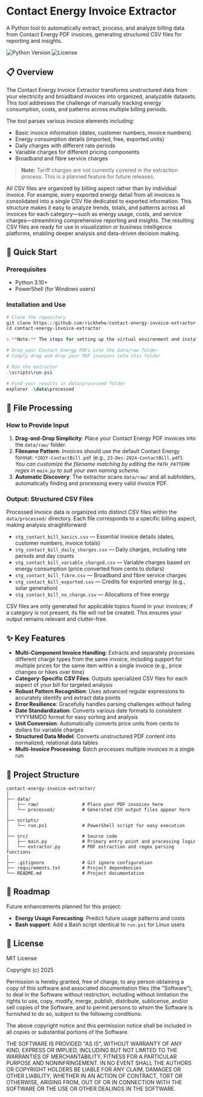 # Contact Energy Invoice Extractor

A Python tool to automatically extract, process, and analyze billing data from Contact Energy PDF invoices, generating structured CSV files for reporting and insights.

![Python Version](https://img.shields.io/badge/python-3.8+-blue.svg)
![License](https://img.shields.io/badge/license-MIT-green.svg)

## 📋 Overview

The Contact Energy Invoice Extractor transforms unstructured data from your electricity and broadband invoices into organized, analyzable datasets. This tool addresses the challenge of manually tracking energy consumption, costs, and patterns across multiple billing periods.

The tool parses various invoice elements including:

- Basic invoice information (dates, customer numbers, invoice numbers)
- Energy consumption details (imported, free, exported units)
- Daily charges with different rate periods
- Variable charges for different pricing components
- Broadband and fibre service charges

> **Note:** Tariff charges are not currently covered in the extraction process. This is a planned feature for future releases.

All CSV files are organized by billing aspect rather than by individual invoice. For example, every exported energy detail from all invoices is consolidated into a single CSV file dedicated to exported information. This structure makes it easy to analyze trends, totals, and patterns across all invoices for each category—such as energy usage, costs, and service charges—streamlining comprehensive reporting and insights. The resulting CSV files are ready for use in visualization or business intelligence platforms, enabling deeper analysis and data-driven decision making.


## 🚀 Quick Start

### Prerequisites

- Python 3.10+
- PowerShell (for Windows users)

### Installation and Use

```powershell
# Clone the repository
git clone https://github.com/rickhehe/contact-energy-invoice-extractor.git
cd contact-energy-invoice-extractor

> **Note:** The steps for setting up the virtual environment and installing dependencies are automated in `scripts/run.ps1`. You do not need to run them manually.

# Drop your Contact Energy PDFs into the data/raw folder
# Simply drag and drop your PDF invoices into this folder

# Run the extractor
.\scripts\run.ps1

# Find your results in data/processed folder
explorer .\data\processed
```

## 📂 File Processing

### How to Provide Input

1. **Drag-and-Drop Simplicity**: Place your Contact Energy PDF invoices into the `data/raw/` folder.
2. **Filename Pattern**: Invoices should use the default Contact Energy format: `*202Y-ContactBill.pdf` (e.g., `23-Dec-2024-ContactBill.pdf`).  
   *You can customize the filename matching by editing the `PATH_PATTERN` regex in `main.py` to suit your own naming scheme.*
3. **Automatic Discovery**: The extractor scans `data/raw/` and all subfolders, automatically finding and processing every valid invoice PDF.

### Output: Structured CSV Files

Processed invoice data is organized into distinct CSV files within the `data/processed/` directory. Each file corresponds to a specific billing aspect, making analysis straightforward:

- `stg_contact_bill_basics.csv` — Essential invoice details (dates, customer numbers, invoice totals)
- `stg_contact_bill_daily_charges.csv` — Daily charges, including rate periods and day counts
- `stg_contact_bill_variable_charged.csv` — Variable charges based on energy consumption (price converted from cents to dollars)
- `stg_contact_bill_fibre.csv` — Broadband and fibre service charges
- `stg_contact_bill_exported.csv` — Credits for exported energy (e.g., solar generation)
- `stg_contact_bill_no_charge.csv` — Allocations of free energy

CSV files are only generated for applicable topics found in your invoices; if a category is not present, its file will not be created. This ensures your output remains relevant and clutter-free.

## ✨ Key Features

- **Multi-Component Invoice Handling**: Extracts and separately processes different charge types from the same invoice, including support for multiple prices for the same item within a single invoice (e.g., price changes or hikes over time)
- **Category-Specific CSV Files**: Outputs specialized CSV files for each aspect of your bill for targeted analysis
- **Robust Pattern Recognition**: Uses advanced regular expressions to accurately identify and extract data points
- **Error Resilience**: Gracefully handles parsing challenges without failing
- **Date Standardization**: Converts various date formats to consistent YYYYMMDD format for easy sorting and analysis
- **Unit Conversion**: Automatically converts price units from cents to dollars for variable charges
- **Structured Data Model**: Converts unstructured PDF content into normalized, relational data tables
- **Multi-Invoice Processing**: Batch processes multiple invoices in a single run

## 📁 Project Structure

```plaintext
contact-energy-invoice-extractor/
│
├── data/
│   ├── raw/                # Place your PDF invoices here
│   └── processed/          # Generated CSV output files appear here
│
├── scripts/
│   └── run.ps1             # PowerShell script for easy execution
│
├── src/                    # Source code
│   ├── main.py             # Primary entry point and processing logic
│   └── extractor.py        # PDF extraction and regex parsing functions
│
├── .gitignore              # Git ignore configuration
├── requirements.txt        # Project dependencies
└── README.md               # Project documentation
```

## 🔮 Roadmap

Future enhancements planned for this project:

- **Energy Usage Forecasting**: Predict future usage patterns and costs
- **Bash support**: Add a Bash script identical to `run.ps1` for Linux users

## 📄 License

MIT License

Copyright (c) 2025

Permission is hereby granted, free of charge, to any person obtaining a copy
of this software and associated documentation files (the "Software"), to deal
in the Software without restriction, including without limitation the rights
to use, copy, modify, merge, publish, distribute, sublicense, and/or sell
copies of the Software, and to permit persons to whom the Software is
furnished to do so, subject to the following conditions:

The above copyright notice and this permission notice shall be included in all
copies or substantial portions of the Software.

THE SOFTWARE IS PROVIDED "AS IS", WITHOUT WARRANTY OF ANY KIND, EXPRESS OR
IMPLIED, INCLUDING BUT NOT LIMITED TO THE WARRANTIES OF MERCHANTABILITY,
FITNESS FOR A PARTICULAR PURPOSE AND NONINFRINGEMENT. IN NO EVENT SHALL THE
AUTHORS OR COPYRIGHT HOLDERS BE LIABLE FOR ANY CLAIM, DAMAGES OR OTHER
LIABILITY, WHETHER IN AN ACTION OF CONTRACT, TORT OR OTHERWISE, ARISING FROM,
OUT OF OR IN CONNECTION WITH THE SOFTWARE OR THE USE OR OTHER DEALINGS IN THE
SOFTWARE.
